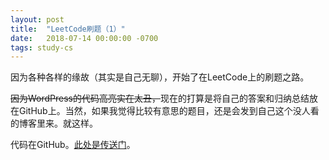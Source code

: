 ```yaml
---
layout: post
title:  "LeetCode刷题（1）"
date:   2018-07-14 00:00:00 -0700
tags: study-cs
---
```


因为各种各样的缘故（其实是自己无聊），开始了在LeetCode上的刷题之路。

~~因为WordPress的代码高亮实在太丑，~~现在的打算是将自己的答案和归纳总结放在GitHub上。当然，如果我觉得比较有意思的题目，还是会发到自己这个没人看的博客里来。就这样。

代码在GitHub。[此处是传送门](https://github.com/WANGJIEKE/LeetCode/)。
